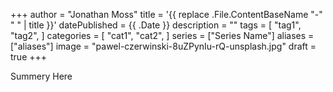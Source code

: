+++
author = "Jonathan Moss"
title = '{{ replace .File.ContentBaseName "-" " " | title }}'
datePublished = {{ .Date }}
description = ""
tags = [
    "tag1",
    "tag2",
]
categories = [
    "cat1",
    "cat2",
]
series = ["Series Name"]
aliases = ["aliases"]
image = "pawel-czerwinski-8uZPynIu-rQ-unsplash.jpg"
draft = true
+++

Summery Here
<!--more-->
